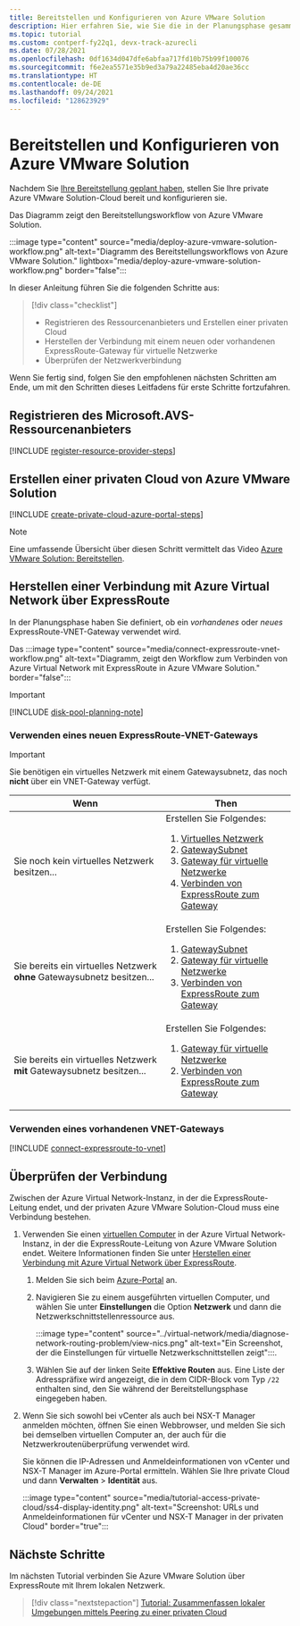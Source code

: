 ```yaml
---
title: Bereitstellen und Konfigurieren von Azure VMware Solution
description: Hier erfahren Sie, wie Sie die in der Planungsphase gesammelten Informationen verwenden, um die private Azure VMware Solution-Cloud bereitzustellen und zu konfigurieren.
ms.topic: tutorial
ms.custom: contperf-fy22q1, devx-track-azurecli
ms.date: 07/28/2021
ms.openlocfilehash: 0df1634d047dfe6abfaa717fd10b75b99f100076
ms.sourcegitcommit: f6e2ea5571e35b9ed3a79a22485eba4d20ae36cc
ms.translationtype: HT
ms.contentlocale: de-DE
ms.lasthandoff: 09/24/2021
ms.locfileid: "128623929"
---
```

# <a name="deploy-and-configure-azure-vmware-solution"></a>Bereitstellen und Konfigurieren von Azure VMware Solution

Nachdem Sie [Ihre Bereitstellung geplant haben](plan-private-cloud-deployment.md), stellen Sie Ihre private Azure VMware Solution-Cloud bereit und konfigurieren sie. 

Das Diagramm zeigt den Bereitstellungsworkflow von Azure VMware Solution. 

:::image type="content" source="media/deploy-azure-vmware-solution-workflow.png" alt-text="Diagramm des Bereitstellungsworkflows von Azure VMware Solution." lightbox="media/deploy-azure-vmware-solution-workflow.png" border="false":::

In dieser Anleitung führen Sie die folgenden Schritte aus:

> [!div class="checklist"]
> * Registrieren des Ressourcenanbieters und Erstellen einer privaten Cloud
> * Herstellen der Verbindung mit einem neuen oder vorhandenen ExpressRoute-Gateway für virtuelle Netzwerke
> * Überprüfen der Netzwerkverbindung

Wenn Sie fertig sind, folgen Sie den empfohlenen nächsten Schritten am Ende, um mit den Schritten dieses Leitfadens für erste Schritte fortzufahren.

## <a name="register-the-microsoftavs-resource-provider"></a>Registrieren des Microsoft.AVS-Ressourcenanbieters

[!INCLUDE [register-resource-provider-steps](includes/register-resource-provider-steps.md)]

## <a name="create-an-azure-vmware-solution-private-cloud"></a>Erstellen einer privaten Cloud von Azure VMware Solution

[!INCLUDE [create-private-cloud-azure-portal-steps](includes/create-private-cloud-azure-portal-steps.md)]

>[!NOTE]
>Eine umfassende Übersicht über diesen Schritt vermittelt das Video [Azure VMware Solution: Bereitstellen](https://www.youtube.com/embed/gng7JjxgayI).


## <a name="connect-to-azure-virtual-network-with-expressroute"></a>Herstellen einer Verbindung mit Azure Virtual Network über ExpressRoute

In der Planungsphase haben Sie definiert, ob ein *vorhandenes* oder *neues* ExpressRoute-VNET-Gateway verwendet wird.  

Das :::image type="content" source="media/connect-expressroute-vnet-workflow.png" alt-text="Diagramm, zeigt den Workflow zum Verbinden von Azure Virtual Network mit ExpressRoute in Azure VMware Solution." border="false":::

>[!IMPORTANT]
>[!INCLUDE [disk-pool-planning-note](includes/disk-pool-planning-note.md)] 

### <a name="use-a-new-expressroute-virtual-network-gateway"></a>Verwenden eines neuen ExpressRoute-VNET-Gateways

>[!IMPORTANT]
>Sie benötigen ein virtuelles Netzwerk mit einem Gatewaysubnetz, das noch **nicht** über ein VNET-Gateway verfügt.

| Wenn | Then  |
| --- | --- |
| Sie noch kein virtuelles Netzwerk besitzen...     |  Erstellen Sie Folgendes:<ol><li><a href="tutorial-configure-networking.md#create-a-vnet-manually">Virtuelles Netzwerk</a></li><li><a href="../expressroute/expressroute-howto-add-gateway-portal-resource-manager.md#create-the-gateway-subnet">GatewaySubnet</a></li><li><a href="tutorial-configure-networking.md#create-a-virtual-network-gateway">Gateway für virtuelle Netzwerke</a></li><li><a href="tutorial-configure-networking.md#connect-expressroute-to-the-virtual-network-gateway">Verbinden von ExpressRoute zum Gateway</a></li></ol>        |
| Sie bereits ein virtuelles Netzwerk **ohne** Gatewaysubnetz besitzen...   | Erstellen Sie Folgendes: <ol><li><a href="../expressroute/expressroute-howto-add-gateway-portal-resource-manager.md#create-the-gateway-subnet">GatewaySubnet</a></li><li><a href="tutorial-configure-networking.md#create-a-virtual-network-gateway">Gateway für virtuelle Netzwerke</a></li><li><a href="tutorial-configure-networking.md#connect-expressroute-to-the-virtual-network-gateway">Verbinden von ExpressRoute zum Gateway</a></li></ol>          |
| Sie bereits ein virtuelles Netzwerk **mit** Gatewaysubnetz besitzen... | Erstellen Sie Folgendes: <ol><li><a href="tutorial-configure-networking.md#create-a-virtual-network-gateway">Gateway für virtuelle Netzwerke</a></li><li><a href="tutorial-configure-networking.md#connect-expressroute-to-the-virtual-network-gateway">Verbinden von ExpressRoute zum Gateway</a></li></ol>    |

### <a name="use-an-existing-virtual-network-gateway"></a>Verwenden eines vorhandenen VNET-Gateways

[!INCLUDE [connect-expressroute-to-vnet](includes/connect-expressroute-vnet.md)]


## <a name="validate-the-connection"></a>Überprüfen der Verbindung

Zwischen der Azure Virtual Network-Instanz, in der die ExpressRoute-Leitung endet, und der privaten Azure VMware Solution-Cloud muss eine Verbindung bestehen. 

1. Verwenden Sie einen [virtuellen Computer](../virtual-machines/windows/quick-create-portal.md#create-virtual-machine) in der Azure Virtual Network-Instanz, in der die ExpressRoute-Leitung von Azure VMware Solution endet. Weitere Informationen finden Sie unter [Herstellen einer Verbindung mit Azure Virtual Network über ExpressRoute](#connect-to-azure-virtual-network-with-expressroute).  

   1. Melden Sie sich beim [Azure-Portal](https://portal.azure.com) an.

   1. Navigieren Sie zu einem ausgeführten virtuellen Computer, und wählen Sie unter **Einstellungen** die Option **Netzwerk** und dann die Netzwerkschnittstellenressource aus.

      :::image type="content" source="../virtual-network/media/diagnose-network-routing-problem/view-nics.png" alt-text="Ein Screenshot, der die Einstellungen für virtuelle Netzwerkschnittstellen zeigt":::.

   1. Wählen Sie auf der linken Seite **Effektive Routen** aus. Eine Liste der Adresspräfixe wird angezeigt, die in dem CIDR-Block vom Typ `/22` enthalten sind, den Sie während der Bereitstellungsphase eingegeben haben.

1. Wenn Sie sich sowohl bei vCenter als auch bei NSX-T Manager anmelden möchten, öffnen Sie einen Webbrowser, und melden Sie sich bei demselben virtuellen Computer an, der auch für die Netzwerkroutenüberprüfung verwendet wird.  

   Sie können die IP-Adressen und Anmeldeinformationen von vCenter und NSX-T Manager im Azure-Portal ermitteln.  Wählen Sie Ihre private Cloud und dann **Verwalten** > **Identität** aus.

   :::image type="content" source="media/tutorial-access-private-cloud/ss4-display-identity.png" alt-text="Screenshot: URLs und Anmeldeinformationen für vCenter und NSX-T Manager in der privaten Cloud" border="true":::


## <a name="next-steps"></a>Nächste Schritte

Im nächsten Tutorial verbinden Sie Azure VMware Solution über ExpressRoute mit Ihrem lokalen Netzwerk.

> [!div class="nextstepaction"]
> [Tutorial: Zusammenfassen lokaler Umgebungen mittels Peering zu einer privaten Cloud](tutorial-expressroute-global-reach-private-cloud.md)
